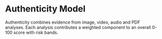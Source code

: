 # Authenticity Model

Authenticity combines evidence from image, video, audio and PDF analyses. Each analysis contributes a weighted component to an overall 0-100 score with risk bands.
